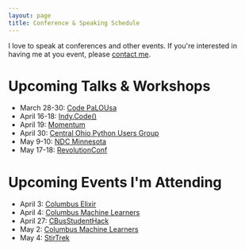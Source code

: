 ```yaml
---
layout: page
title: Conference & Speaking Schedule
---
```


I love to speak at conferences and other events. If you're interested in having me at you event, please [contact me](mailto:guy@guyroyse.com).

# Upcoming Talks & Workshops

- March 28-30: [Code PaLOUsa](http://www.codepalousa.com/)
- April 16-18: [Indy.Code()](https://indycode.amegala.com/)
- April 19: [Momentum](http://momentumdevcon.com/)
- April 30: [Central Ohio Python Users Group](https://www.meetup.com/Central-Ohio-Python-Users-Group/)
- May 9-10: [NDC Minnesota](https://ndcminnesota.com/)
- May 17-18: [RevolutionConf](https://revolutionconf.com/)

# Upcoming Events I'm Attending

- April 3: [Columbus Elixir](https://www.meetup.com/columbus-elixir/)
- April 4: [Columbus Machine Learners](https://www.meetup.com/Columbus-Machine-Learners/)
- April 27: [CBusStudentHack](https://cbusstudenthack.org/)
- May 2: [Columbus Machine Learners](https://www.meetup.com/Columbus-Machine-Learners/)
- May 4: [StirTrek](https://www.stirtrek.com/)
